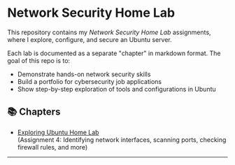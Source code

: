 # Network Security Home Lab

This repository contains my *Network Security Home Lab* assignments, where I explore, configure, and secure an Ubuntu server.  

Each lab is documented as a separate "chapter" in markdown format. The goal of this repo is to:
- Demonstrate hands-on network security skills
- Build a portfolio for cybersecurity job applications
- Show step-by-step exploration of tools and configurations in Ubuntu

## 📚 Chapters
- [Exploring Ubuntu Home Lab](Exploring_Ubuntu_Home_Lab.md)  
(Assignment 4: Identifying network interfaces, scanning ports, checking firewall rules, and more)

---
